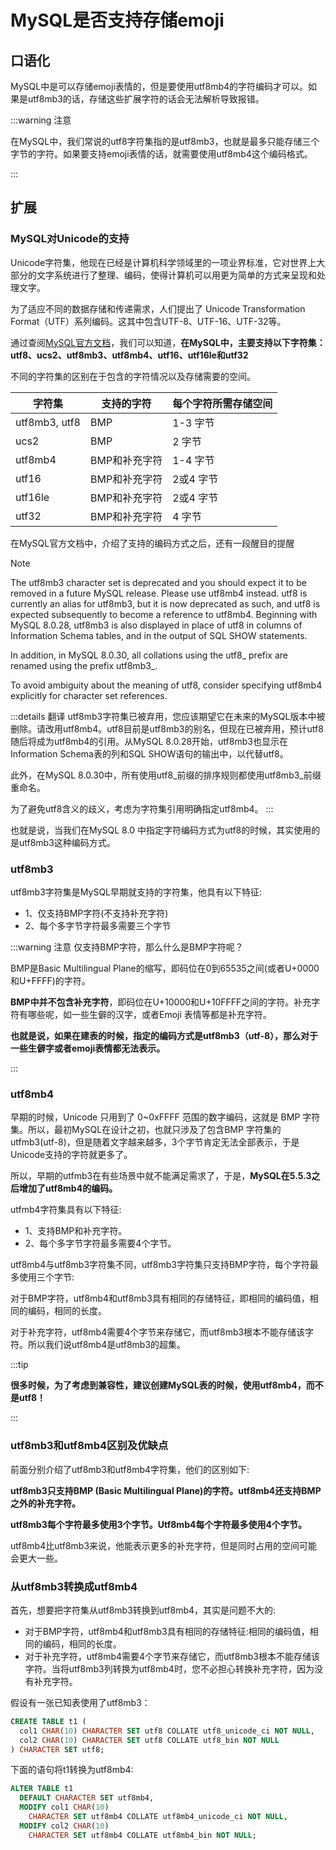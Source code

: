 # MySQL是否支持存储emoji

## 口语化

MySQL中是可以存储emoji表情的，但是要使用utf8mb4的字符编码才可以。如果是utf8mb3的话，存储这些扩展字符的话会无法解析导致报错。

:::warning 注意

在MySQL中，我们常说的utf8字符集指的是utf8mb3，也就是最多只能存储三个字节的字符。如果要支持emoji表情的话，就需要使用utf8mb4这个编码格式。

:::

## 扩展

### MySQL对Unicode的支持

Unicode字符集，他现在已经是计算机科学领域里的一项业界标准，它对世界上大部分的文字系统进行了整理、编码，使得计算机可以用更为简单的方式来呈现和处理文字。

为了适应不同的数据存储和传递需求，人们提出了 Unicode Transformation Format（UTF）系列编码。这其中包含UTF-8、UTF-16、UTF-32等。



通过查阅[MySQL官方文档](https://dev.mysql.com/doc/refman/8.0/en/charset-unicode.html)，我们可以知道，**在MySQL中，主要支持以下字符集：utf8、ucs2、utf8mb3、utf8mb4、utf16、utf16le和utf32**


不同的字符集的区别在于包含的字符情况以及存储需要的空间。

| 字符集        | 支持的字符    | 每个字符所需存储空间 |
| ------------- | ------------- | -------------------- |
| utf8mb3, utf8 | BMP           | 1-3 字节             |
| ucs2          | BMP           | 2 字节               |
| utf8mb4       | BMP和补充字符 | 1-4 字节             |
| utf16         | BMP和补充字符 | 2或4 字节            |
| utf16le       | BMP和补充字符 | 2或4 字节            |
| utf32         | BMP和补充字符 | 4 字节               |


在MySQL官方文档中，介绍了支持的编码方式之后，还有一段醒目的提醒

> [!NOTE]
>
> The utf8mb3 character set is deprecated and you should expect it to be removed in a future MySQL release. Please use utf8mb4 instead. utf8 is currently an alias for utf8mb3, but it is now deprecated as such, and utf8 is expected subsequently to become a reference to utf8mb4. Beginning with MySQL 8.0.28, utf8mb3 is also displayed in place of utf8 in columns of Information Schema tables, and in the output of SQL SHOW statements.
>
> In addition, in MySQL 8.0.30, all collations using the utf8_ prefix are renamed using the prefix utf8mb3_.
>
> To avoid ambiguity about the meaning of utf8, consider specifying utf8mb4 explicitly for character set references.

:::details 翻译
utf8mb3字符集已被弃用，您应该期望它在未来的MySQL版本中被删除。请改用utf8mb4。utf8目前是utf8mb3的别名，但现在已被弃用，预计utf8随后将成为utf8mb4的引用。从MySQL 8.0.28开始，utf8mb3也显示在Information Schema表的列和SQL SHOW语句的输出中，以代替utf8。

此外，在MySQL 8.0.30中，所有使用utf8_前缀的排序规则都使用utf8mb3_前缀重命名。

为了避免utf8含义的歧义，考虑为字符集引用明确指定utf8mb4。
:::

也就是说，当我们在MySQL 8.0 中指定字符编码方式为utf8的时候，其实使用的是utf8mb3这种编码方式。

### utf8mb3

utf8mb3字符集是MySQL早期就支持的字符集，他具有以下特征:

- 1、仅支持BMP字符(不支持补充字符)
- 2、每个多字节字符最多需要三个字节

:::warning 注意
仅支持BMP字符，那么什么是BMP字符呢？

BMP是Basic Multilingual Plane的缩写，即码位在0到65535之间(或者U+0000和U+FFFF)的字符。

**BMP中并不包含补充字符**，即码位在U+10000和U+10FFFF之间的字符。补充字符有哪些呢，如一些生僻的汉字，或者Emoji 表情等都是补充字符。

**也就是说，如果在建表的时候，指定的编码方式是utf8mb3（utf-8），那么对于一些生僻字或者emoji表情都无法表示。**

:::

### utf8mb4

早期的时候，Unicode 只用到了 0~0xFFFF 范围的数字编码，这就是 BMP 字符集。所以，最初MySQL在设计之初，也就只涉及了包含BMP 字符集的utfmb3(utf-8)，但是随着文字越来越多，3个字节肯定无法全部表示，于是Unicode支持的字符就更多了。

所以，早期的utfmb3在有些场景中就不能满足需求了，于是，**MySQL在5.5.3之后增加了utf8mb4的编码。**

utfmb4字符集具有以下特征:

- 1、支持BMP和补充字符。
- 2、每个多字节字符最多需要4个字节。

utf8mb4与utf8mb3字符集不同，utf8mb3字符集只支持BMP字符，每个字符最多使用三个字节:

对于BMP字符，utf8mb4和utf8mb3具有相同的存储特征，即相同的编码值，相同的编码，相同的长度。

对于补充字符，utf8mb4需要4个字节来存储它，而utf8mb3根本不能存储该字符。所以我们说utf8mb4是utf8mb3的超集。

:::tip

**很多时候，为了考虑到兼容性，建议创建MySQL表的时候，使用utf8mb4，而不是utf8！**

:::

### utf8mb3和utf8mb4区别及优缺点

前面分别介绍了utf8mb3和utf8mb4字符集，他们的区别如下:

**utf8mb3只支持BMP (Basic Multilingual Plane)的字符。utf8mb4还支持BMP之外的补充字符。**

**utf8mb3每个字符最多使用3个字节。Utf8mb4每个字符最多使用4个字节。**

utf8mb4比utf8mb3来说，他能表示更多的补充字符，但是同时占用的空间可能会更大一些。

### 从utf8mb3转换成utf8mb4

首先，想要把字符集从utf8mb3转换到utf8mb4，其实是问题不大的:

- 对于BMP字符，utf8mb4和utf8mb3具有相同的存储特征:相同的编码值，相同的编码，相同的长度。
- 对于补充字符，utf8mb4需要4个字节来存储它，而utf8mb3根本不能存储该字符。当将utf8mb3列转换为utf8mb4时，您不必担心转换补充字符，因为没有补充字符。

假设有一张已知表使用了utf8mb3：

```sql
CREATE TABLE t1 (
  col1 CHAR(10) CHARACTER SET utf8 COLLATE utf8_unicode_ci NOT NULL,
  col2 CHAR(10) CHARACTER SET utf8 COLLATE utf8_bin NOT NULL
) CHARACTER SET utf8;
```

下面的语句将t1转换为utf8mb4:

```sql
ALTER TABLE t1
  DEFAULT CHARACTER SET utf8mb4,
  MODIFY col1 CHAR(10)
    CHARACTER SET utf8mb4 COLLATE utf8mb4_unicode_ci NOT NULL,
  MODIFY col2 CHAR(10)
    CHARACTER SET utf8mb4 COLLATE utf8mb4_bin NOT NULL;
```
